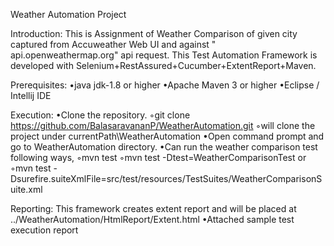 Weather Automation Project

Introduction: This is Assignment of Weather Comparison of given city captured from Accuweather Web UI and against " api.openweathermap.org" api request. This Test Automation Framework is developed with Selenium+RestAssured+Cucumber+ExtentReport+Maven.

Prerequisites:
•java jdk-1.8 or higher
•Apache Maven 3 or higher
•Eclipse / Intellij IDE

Execution:
•Clone the repository.
◦git clone https://github.com/BalasaravananP/WeatherAutomation.git
◦will clone the project under currentPath\WeatherAutomation
•Open command prompt and go to WeatherAutomation directory.
•Can run the weather comparison test following ways,
◦mvn test
◦mvn test -Dtest=WeatherComparisonTest or
◦mvn test -Dsurefire.suiteXmlFile=src/test/resources/TestSuites/WeatherComparisonSuite.xml

Reporting: This framework creates extent report and will be placed at ../WeatherAutomation/HtmlReport/Extent.html
•Attached sample test execution report 

